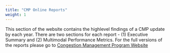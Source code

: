 ```yaml
---
title: "CMP Online Reports"
weight: 1
---
```


This section of the website contains the highlevel findings of a CMP update by each year. There are two sections for each report - (1) Executive Summary and (2) Multimodal Performance Metrics. For the full versions of the reports please go to [Congestion Management Program Website](https://www.sfcta.org/projects/congestion-management-program)

